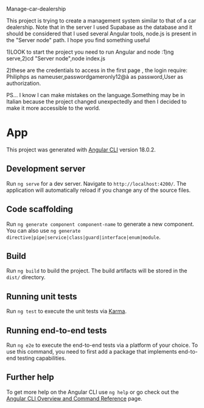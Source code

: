 
Manage-car-dealership

This project is trying to create a management system similar to that of a car dealership. Note that in the server I used Supabase as the database and it should be considered that I used several Angular tools, node.js is present in the "Server node" path. I hope you find something useful

1)LOOK to start the project you need to run Angular and node :1)ng serve,2)cd "Server node",node index.js

2)these are the credentials to access in the first page , the login require: Philiphps as nameuser,passwordgameronly12@à as password,User as authorization.

PS... I know I can make mistakes on the language.Something may be in Italian because the project changed unexpectedly and then I decided to make it more accessible to the world.

# App
This project was generated with [Angular CLI](https://github.com/angular/angular-cli) version 18.0.2.

## Development server

Run `ng serve` for a dev server. Navigate to `http://localhost:4200/`. The application will automatically reload if you change any of the source files.

## Code scaffolding

Run `ng generate component component-name` to generate a new component. You can also use `ng generate directive|pipe|service|class|guard|interface|enum|module`.

## Build

Run `ng build` to build the project. The build artifacts will be stored in the `dist/` directory.

## Running unit tests

Run `ng test` to execute the unit tests via [Karma](https://karma-runner.github.io).

## Running end-to-end tests

Run `ng e2e` to execute the end-to-end tests via a platform of your choice. To use this command, you need to first add a package that implements end-to-end testing capabilities.

## Further help

To get more help on the Angular CLI use `ng help` or go check out the [Angular CLI Overview and Command Reference](https://angular.dev/tools/cli) page.
